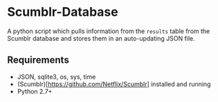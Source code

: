 # Scumblr-Database
A python script which pulls information from the `results` table from the Scumblr database and stores them in an auto-updating JSON file.

## Requirements
- JSON, sqlite3, os, sys, time
- (Scumblr)[https://github.com/Netflix/Scumblr] installed and running
- Python 2.7+
